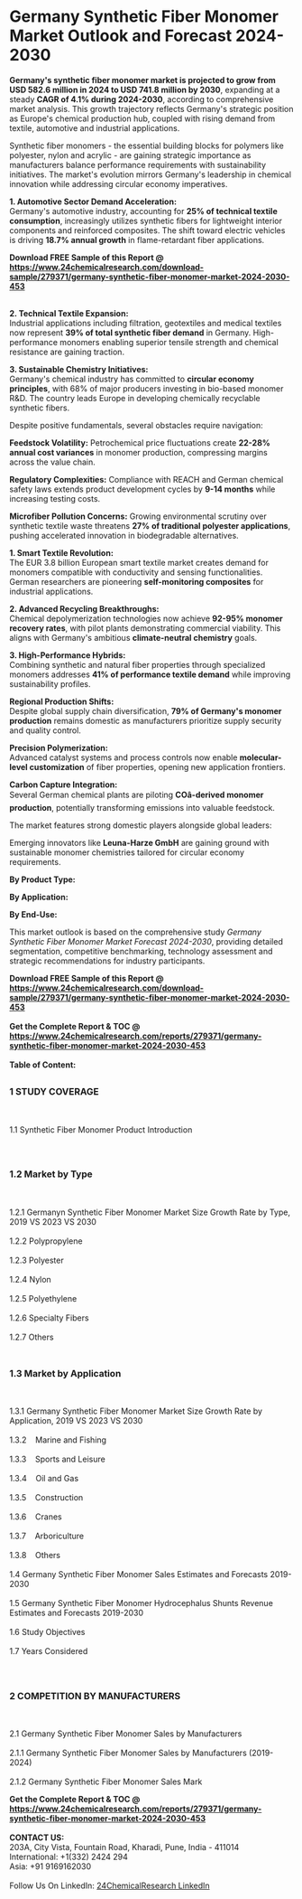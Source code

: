 <h1>Germany Synthetic Fiber Monomer Market Outlook and Forecast 2024-2030</h1><p><strong>Germany's synthetic fiber monomer market is projected to grow from USD 582.6 million in 2024 to USD 741.8 million by 2030</strong>, expanding at a steady <strong>CAGR of 4.1% during 2024-2030</strong>, according to comprehensive market analysis. This growth trajectory reflects Germany's strategic position as Europe's chemical production hub, coupled with rising demand from textile, automotive and industrial applications.</p><p>Synthetic fiber monomers - the essential building blocks for polymers like polyester, nylon and acrylic - are gaining strategic importance as manufacturers balance performance requirements with sustainability initiatives. The market's evolution mirrors Germany's leadership in chemical innovation while addressing circular economy imperatives.</p><p><strong>1. Automotive Sector Demand Acceleration:</strong><br>
Germany's automotive industry, accounting for <strong>25% of technical textile consumption</strong>, increasingly utilizes synthetic fibers for lightweight interior components and reinforced composites. The shift toward electric vehicles is driving <strong>18.7% annual growth</strong> in flame-retardant fiber applications.</p><div><b>Download FREE Sample of this Report @ 
            <a href="https://www.24chemicalresearch.com/download-sample/279371/germany-synthetic-fiber-monomer-market-2024-2030-453">
            https://www.24chemicalresearch.com/download-sample/279371/germany-synthetic-fiber-monomer-market-2024-2030-453</a></b></div><br><p><strong>2. Technical Textile Expansion:</strong><br>
Industrial applications including filtration, geotextiles and medical textiles now represent <strong>39% of total synthetic fiber demand</strong> in Germany. High-performance monomers enabling superior tensile strength and chemical resistance are gaining traction.</p><p><strong>3. Sustainable Chemistry Initiatives:</strong><br>
Germany's chemical industry has committed to <strong>circular economy principles</strong>, with 68% of major producers investing in bio-based monomer R&amp;D. The country leads Europe in developing chemically recyclable synthetic fibers.</p><p>Despite positive fundamentals, several obstacles require navigation:</p><p><strong>Feedstock Volatility:</strong> Petrochemical price fluctuations create <strong>22-28% annual cost variances</strong> in monomer production, compressing margins across the value chain.</p><p><strong>Regulatory Complexities:</strong> Compliance with REACH and German chemical safety laws extends product development cycles by <strong>9-14 months</strong> while increasing testing costs.</p><p><strong>Microfiber Pollution Concerns:</strong> Growing environmental scrutiny over synthetic textile waste threatens <strong>27% of traditional polyester applications</strong>, pushing accelerated innovation in biodegradable alternatives.</p><p><strong>1. Smart Textile Revolution:</strong><br>
The EUR 3.8 billion European smart textile market creates demand for monomers compatible with conductivity and sensing functionalities. German researchers are pioneering <strong>self-monitoring composites</strong> for industrial applications.</p><p><strong>2. Advanced Recycling Breakthroughs:</strong><br>
Chemical depolymerization technologies now achieve <strong>92-95% monomer recovery rates</strong>, with pilot plants demonstrating commercial viability. This aligns with Germany's ambitious <strong>climate-neutral chemistry</strong> goals.</p><p><strong>3. High-Performance Hybrids:</strong><br>
Combining synthetic and natural fiber properties through specialized monomers addresses <strong>41% of performance textile demand</strong> while improving sustainability profiles.</p><p><strong>Regional Production Shifts:</strong><br>
	Despite global supply chain diversification, <strong>79% of Germany's monomer production</strong> remains domestic as manufacturers prioritize supply security and quality control.</p><p><strong>Precision Polymerization:</strong><br>
	Advanced catalyst systems and process controls now enable <strong>molecular-level customization</strong> of fiber properties, opening new application frontiers.</p><p><strong>Carbon Capture Integration:</strong><br>
	Several German chemical plants are piloting <strong>COâ-derived monomer production</strong>, potentially transforming emissions into valuable feedstock.</p><p>The market features strong domestic players alongside global leaders:</p><p>Emerging innovators like <strong>Leuna-Harze GmbH</strong> are gaining ground with sustainable monomer chemistries tailored for circular economy requirements.</p><p><strong>By Product Type:</strong></p><p><strong>By Application:</strong></p><p><strong>By End-Use:</strong></p><p>This market outlook is based on the comprehensive study <em>Germany Synthetic Fiber Monomer Market Forecast 2024-2030</em>, providing detailed segmentation, competitive benchmarking, technology assessment and strategic recommendations for industry participants.</p><div><b>Download FREE Sample of this Report @ 
            <a href="https://www.24chemicalresearch.com/download-sample/279371/germany-synthetic-fiber-monomer-market-2024-2030-453">
            https://www.24chemicalresearch.com/download-sample/279371/germany-synthetic-fiber-monomer-market-2024-2030-453</a></b></div><br><div><b>Get the Complete Report & TOC @ 
            <a href="https://www.24chemicalresearch.com/reports/279371/germany-synthetic-fiber-monomer-market-2024-2030-453">
            https://www.24chemicalresearch.com/reports/279371/germany-synthetic-fiber-monomer-market-2024-2030-453</a></b></div><br>
            <b>Table of Content:</b><p><h2><span style="font-size:16px"><strong>1 STUDY COVERAGE</strong></span></h2><br />
<p>1.1 Synthetic Fiber Monomer Product Introduction</p><br />
<h2><span style="font-size:16px"><strong>1.2 Market by Type</strong></span></h2><br />
<p>1.2.1 Germanyn Synthetic Fiber Monomer Market Size Growth Rate by Type, 2019 VS 2023 VS 2030<br /><br />
1.2.2 Polypropylene&nbsp;&nbsp; &nbsp;<br /><br />
1.2.3 Polyester<br /><br />
1.2.4 Nylon<br /><br />
1.2.5 Polyethylene<br /><br />
1.2.6 Specialty Fibers<br /><br />
1.2.7 Others<br /><br />
<h2><span style="font-size:16px"><strong>1.3 Market by Application</strong></span></h2><br />
<p>1.3.1 Germany Synthetic Fiber Monomer Market Size Growth Rate by Application, 2019 VS 2023 VS 2030<br /><br />
1.3.2&nbsp;&nbsp; &nbsp;Marine and Fishing<br /><br />
1.3.3&nbsp;&nbsp; &nbsp;Sports and Leisure<br /><br />
1.3.4&nbsp;&nbsp; &nbsp;Oil and Gas<br /><br />
1.3.5&nbsp;&nbsp; &nbsp;Construction<br /><br />
1.3.6&nbsp;&nbsp; &nbsp;Cranes<br /><br />
1.3.7&nbsp;&nbsp; &nbsp;Arboriculture<br /><br />
1.3.8&nbsp;&nbsp; &nbsp;Others<br /><br />
1.4 Germany Synthetic Fiber Monomer Sales Estimates and Forecasts 2019-2030<br /><br />
1.5 Germany Synthetic Fiber Monomer Hydrocephalus Shunts Revenue Estimates and Forecasts 2019-2030<br /><br />
1.6 Study Objectives<br /><br />
1.7 Years Considered</p><br />
<h2><span style="font-size:16px"><strong>2 COMPETITION BY MANUFACTURERS</strong></span></h2><br />
<p>2.1 Germany Synthetic Fiber Monomer Sales by Manufacturers<br /><br />
2.1.1 Germany Synthetic Fiber Monomer Sales by Manufacturers (2019-2024)<br /><br />
2.1.2 Germany Synthetic Fiber Monomer Sales Mark</p><div><b>Get the Complete Report & TOC @ 
            <a href="https://www.24chemicalresearch.com/reports/279371/germany-synthetic-fiber-monomer-market-2024-2030-453">
            https://www.24chemicalresearch.com/reports/279371/germany-synthetic-fiber-monomer-market-2024-2030-453</a></b></div><br><b>CONTACT US:</b><br>
            203A, City Vista, Fountain Road, Kharadi, Pune, India - 411014<br>
            International: +1(332) 2424 294<br>
            Asia: +91 9169162030 <br><br>
            Follow Us On LinkedIn: <a href="https://www.linkedin.com/company/24chemicalresearch/">24ChemicalResearch LinkedIn</a>